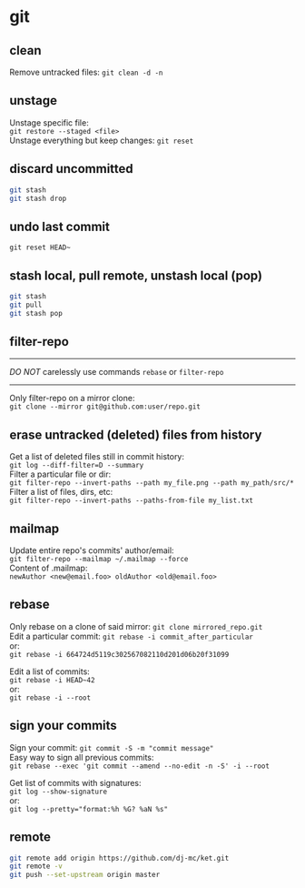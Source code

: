 # git

## clean

Remove untracked files: `git clean -d -n`

## unstage

Unstage specific file:  
`git restore --staged <file>`  
Unstage everything but keep changes: `git reset`

## discard uncommitted

```bash
git stash
git stash drop
```

## undo last commit

`git reset HEAD~`

## stash local, pull remote, unstash local (pop)

```bash
git stash
git pull
git stash pop
```

## filter-repo

---

_DO NOT_ carelessly use commands `rebase` or `filter-repo`

---

Only filter-repo on a mirror clone:  
`git clone --mirror git@github.com:user/repo.git`

## erase untracked (deleted) files from history

Get a list of deleted files still in commit history:  
`git log --diff-filter=D --summary`  
Filter a particular file or dir:  
`git filter-repo --invert-paths --path my_file.png --path my_path/src/*`  
Filter a list of files, dirs, etc:  
`git filter-repo --invert-paths --paths-from-file my_list.txt`

## mailmap

Update entire repo's commits' author/email:  
`git filter-repo --mailmap ~/.mailmap --force`  
Content of .mailmap:  
`newAuthor <new@email.foo> oldAuthor <old@email.foo>`

## rebase

Only rebase on a clone of said mirror: `git clone mirrored_repo.git`  
Edit a particular commit: `git rebase -i commit_after_particular`  
or:  
`git rebase -i 664724d5119c302567082110d201d06b20f31099`

Edit a list of commits:  
`git rebase -i HEAD~42`  
or:  
`git rebase -i --root`

## sign your commits

Sign your commit: `git commit -S -m "commit message"`  
Easy way to sign all previous commits:  
`git rebase --exec 'git commit --amend --no-edit -n -S' -i --root`

Get list of commits with signatures:  
`git log --show-signature`  
or:  
`git log --pretty="format:%h %G? %aN %s"`

## remote

```bash
git remote add origin https://github.com/dj-mc/ket.git
git remote -v
git push --set-upstream origin master
```
